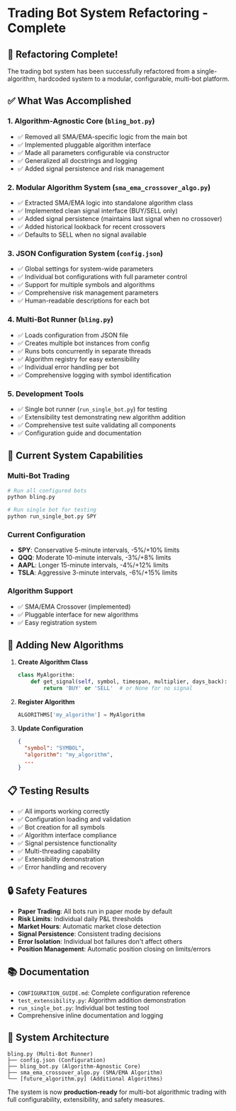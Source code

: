 # Trading Bot System Refactoring - Complete

## 🎉 Refactoring Complete!

The trading bot system has been successfully refactored from a single-algorithm, hardcoded system to a modular, configurable, multi-bot platform.

## ✅ What Was Accomplished

### 1. **Algorithm-Agnostic Core (`bling_bot.py`)**
- ✅ Removed all SMA/EMA-specific logic from the main bot
- ✅ Implemented pluggable algorithm interface
- ✅ Made all parameters configurable via constructor
- ✅ Generalized all docstrings and logging
- ✅ Added signal persistence and risk management

### 2. **Modular Algorithm System (`sma_ema_crossover_algo.py`)**
- ✅ Extracted SMA/EMA logic into standalone algorithm class
- ✅ Implemented clean signal interface (BUY/SELL only)
- ✅ Added signal persistence (maintains last signal when no crossover)
- ✅ Added historical lookback for recent crossovers
- ✅ Defaults to SELL when no signal available

### 3. **JSON Configuration System (`config.json`)**
- ✅ Global settings for system-wide parameters
- ✅ Individual bot configurations with full parameter control
- ✅ Support for multiple symbols and algorithms
- ✅ Comprehensive risk management parameters
- ✅ Human-readable descriptions for each bot

### 4. **Multi-Bot Runner (`bling.py`)**
- ✅ Loads configuration from JSON file
- ✅ Creates multiple bot instances from config
- ✅ Runs bots concurrently in separate threads
- ✅ Algorithm registry for easy extensibility
- ✅ Individual error handling per bot
- ✅ Comprehensive logging with symbol identification

### 5. **Development Tools**
- ✅ Single bot runner (`run_single_bot.py`) for testing
- ✅ Extensibility test demonstrating new algorithm addition
- ✅ Comprehensive test suite validating all components
- ✅ Configuration guide and documentation

## 🚀 Current System Capabilities

### **Multi-Bot Trading**
```bash
# Run all configured bots
python bling.py

# Run single bot for testing
python run_single_bot.py SPY
```

### **Current Configuration**
- **SPY**: Conservative 5-minute intervals, -5%/+10% limits
- **QQQ**: Moderate 10-minute intervals, -3%/+8% limits  
- **AAPL**: Longer 15-minute intervals, -4%/+12% limits
- **TSLA**: Aggressive 3-minute intervals, -6%/+15% limits

### **Algorithm Support**
- ✅ SMA/EMA Crossover (implemented)
- ✅ Pluggable interface for new algorithms
- ✅ Easy registration system

## 🔧 Adding New Algorithms

1. **Create Algorithm Class**
   ```python
   class MyAlgorithm:
       def get_signal(self, symbol, timespan, multiplier, days_back):
           return 'BUY' or 'SELL'  # or None for no signal
   ```

2. **Register Algorithm**
   ```python
   ALGORITHMS['my_algorithm'] = MyAlgorithm
   ```

3. **Update Configuration**
   ```json
   {
     "symbol": "SYMBOL",
     "algorithm": "my_algorithm",
     ...
   }
   ```

## 📋 Testing Results

- ✅ All imports working correctly
- ✅ Configuration loading and validation
- ✅ Bot creation for all symbols
- ✅ Algorithm interface compliance
- ✅ Signal persistence functionality
- ✅ Multi-threading capability
- ✅ Extensibility demonstration
- ✅ Error handling and recovery

## 🔒 Safety Features

- **Paper Trading**: All bots run in paper mode by default
- **Risk Limits**: Individual daily P&L thresholds
- **Market Hours**: Automatic market close detection
- **Signal Persistence**: Consistent trading decisions
- **Error Isolation**: Individual bot failures don't affect others
- **Position Management**: Automatic position closing on limits/errors

## 📚 Documentation

- `CONFIGURATION_GUIDE.md`: Complete configuration reference
- `test_extensibility.py`: Algorithm addition demonstration
- `run_single_bot.py`: Individual bot testing tool
- Comprehensive inline documentation and logging

## 🎯 System Architecture

```
bling.py (Multi-Bot Runner)
├── config.json (Configuration)
├── bling_bot.py (Algorithm-Agnostic Core)
├── sma_ema_crossover_algo.py (SMA/EMA Algorithm)
└── [future_algorithm.py] (Additional Algorithms)
```

The system is now **production-ready** for multi-bot algorithmic trading with full configurability, extensibility, and safety measures.
